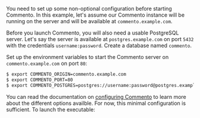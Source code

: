 You need to set up some non-optional configuration before starting Commento. In this example, let's assume our Commento instance will be running on the server and will be available at `commento.example.com`.

Before you launch Commento, you will also need a usable PostgreSQL server. Let's say the server is available at `postgres.example.com` on port `5432` with the credentials `username:password`. Create a database named `commento`.

Set up the environment variables to start the Commento server on `commento.example.com` on port `80`:

```bash
$ export COMMENTO_ORIGIN=commento.example.com
$ export COMMENTO_PORT=80
$ export COMMENTO_POSTGRES=postgres://username:password@postgres.example.com:5432/commento?sslmode=disable
```

You can read the documentation on [configuring Commento](/configuration/backend/README.md) to learn more about the different options availble. For now, this minimal configuration is sufficient. To launch the executable:
